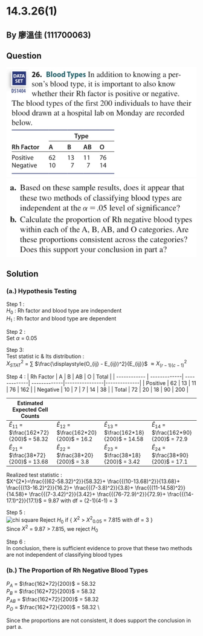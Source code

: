 # 14.3.26(1)

## By 廖溫佳 (111700063)

## Question

![image](https://github.com/HWTeng-Course/202402-Statistics/blob/main/Images/IMG_3561.jpg?raw=true)
![image](https://github.com/HWTeng-Course/202402-Statistics/blob/main/Images/IMG_3560.jpg?raw=true)

## Solution
### (a.) Hypothesis Testing
Step 1 : \
$H_0$  : Rh factor and blood type are independent \
$H_1$  : Rh factor and blood type are dependent 

Step 2 : \
Set $\alpha$ = 0.05

Step 3: \
Test statist ic & Its distribution : \
$X^2_{STAT}$ = $\sum$ $\frac{\displaystyle(O_{ij} - E_{ij})^2}{E_{ij}}$ $\approx X^2_{(r-1)(c-1)}$

Step 4 : 
| Rh Factor    | A            | B            | AB           | O              | Total        |
| ------------ | -------------| -------------| -------------|----------------|--------------|
| Positive     | 62           | 13           | 11           | 76             | 162          |
| Negative     | 10           | 7            | 7            | 14             | 38           |
| Total        | 72           | 20           | 18           | 90             | 200          |

| Estimated Expected Cell Counts                 |                                               |                                               |                                                              |
|------------------------------------------------|-----------------------------------------------|-----------------------------------------------|--------------------------------------------------------------|
| $\hat{E}_{11}$ = $\frac{162*72}{200}$ = 58.32  | $\hat{E}_{12}$ = $\frac{162*20}{200}$ = 16.2  | $\hat{E}_{13}$ = $\frac{162*18}{200}$ = 14.58 | $\hat{E}_{14}$ = $\frac{162*90}{200}$ = 72.9   |
| $\hat{E}_{21}$ = $\frac{38*72}{200}$ = 13.68   | $\hat{E}_{22}$ = $\frac{38*20}{200}$ = 3.8    | $\hat{E}_{23}$ = $\frac{38*18}{200}$ = 3.42    | $\hat{E}_{24}$ = $\frac{38*90}{200}$ = 17.1    |

Realized test statistic : \
$X^{2*}=\frac{{(62-58.32)^2}}{58.32}+ \frac{{(10-13.68)^2}}{13.68}+ \frac{{(13-16.2)^2}}{16.2}+ \frac{{(7-3.8)^2}}{3.8}+ \frac{{(11-14.58)^2}}{14.58}+ \frac{{(7-3.42)^2}}{3.42}+ \frac{{(76-72.9)^2}}{72.9}+ \frac{{(14-17.1)^2}}{17.1}$ = 9.87
 with df = (2-1)(4-1) = 3

Step 5 : \
![chi square](https://github.com/HWTeng-Course/202402-Statistics/assets/162597746/ae4a4bff-c3e9-493a-8b6e-4844409ec1ef)
Reject $H_0$ if { $X^2$ > $X^{2}$<sub>0.05</sub> = 7.815 with df = 3 } \
Since $X^2$ = 9.87 >  7.815, we reject $H_0$

Step 6 : \
In conclusion, there is sufficient evidence to prove that these two methods are not independent of classifying blood types

### (b.) The Proportion of Rh Negative Blood Types
$P_{A}$ = $\frac{162*72}{200}$ = 58.32 \
$P_{B}$ = $\frac{162*72}{200}$ = 58.32 \
$P_{AB}$ = $\frac{162*72}{200}$ = 58.32 \
$P_{O}$ = $\frac{162*72}{200}$ = 58.32 \

Since the proportions are not consistent, it does support the conclusion in part a.


